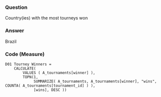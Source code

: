 ### Question
Country(ies) with the most tourneys won

### Answer
Brazil

### Code (Measure)

```
D01 Tourney Winners = 
    CALCULATE(  
        VALUES ( A_tournaments[winner] ),   
        TOPN(1,   
             SUMMARIZE( A_tournaments, A_tournaments[winner], "wins", COUNTA( A_tournaments[tournament_id] ) ),
             [wins], DESC ))
```
